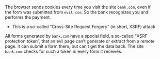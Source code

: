 The browser sends cookies every time you visit the site `bank.com`, even if the form was submitted from `evil.com`. So the bank recognizes you and performs the payment.
- This is a so-called “Cross-Site Request Forgery” (in short, XSRF) attack

All forms generated by `bank.com` have a special field, a so-called “XSRF protection token”, that an evil page can’t generate or extract from a remote page. It can submit a form there, but can’t get the data back. The site `bank.com` checks for such a token in every form it receives.
